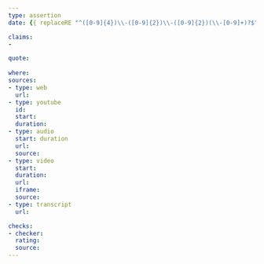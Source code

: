 ```yaml
---
type: assertion
date: {{ replaceRE "^([0-9]{4})\\-([0-9]{2})\\-([0-9]{2})(\\-[0-9]+)?$" "$1-$2-$3" .TranslationBaseName }}

claims:
- 

quote:
  
where: 
sources:
- type: web
  url: 
- type: youtube
  id: 
  start: 
  duration: 
- type: audio
  start: duration
  url: 
  source: 
- type: video
  start: 
  duration: 
  url: 
  iframe: 
  source: 
- type: transcript
  url: 

checks:
- checker: 
  rating: 
  source: 
---
```

